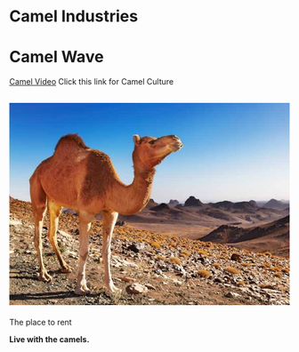 <!DOCTYPE html>
<html>
<head>
<h1> Camel Industries </h1>
</head>
 
 <body>

<h1>Camel Wave</h1>
<p><a href="https://www.youtube.com/watch?v=6ll4-OiLn4E">Camel Video</a> Click this link for Camel Culture</p>
<h2> <img src="One.jpg" alt="Camel"></h2>
 <p>The place to rent</p>
<p><strong>Live with the camels.</strong></p></body>
</html>
 

